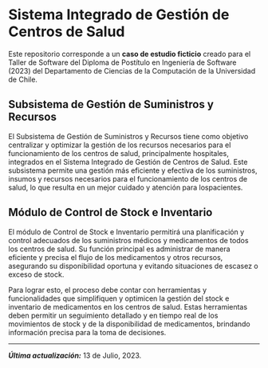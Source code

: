 # Sistema Integrado de Gestión de Centros de Salud

Este repositorio corresponde a un __caso de estudio ficticio__ creado para el Taller de Software del Diploma de Postítulo en Ingeniería de Software (2023) del Departamento de Ciencias de la Computación de la Universidad de Chile.

## Subsistema de Gestión de Suministros y Recursos

El Subsistema de Gestión de Suministros y Recursos tiene como objetivo centralizar y optimizar la gestión de los recursos necesarios para el funcionamiento de los centros de salud, principalmente hospitales, integrados en el Sistema Integrado de Gestión de Centros de Salud. Este subsistema permite una gestión más eficiente y efectiva de los suministros, insumos y recursos necesarios para el funcionamiento de los centros de salud, lo que resulta en un mejor cuidado y atención para lospacientes.

## Módulo de Control de Stock e Inventario

El módulo de Control de Stock e Inventario permitirá una planificación y control adecuados de los suministros médicos y medicamentos de todos los centros de salud. Su función principal es administrar de manera eficiente y precisa el flujo de los medicamentos y otros recursos, asegurando su disponibilidad oportuna y evitando situaciones de escasez o exceso de stock.

Para lograr esto, el proceso debe contar con herramientas y funcionalidades que simplifiquen y optimicen la gestión del stock e inventario de medicamentos en los centros de salud. Estas herramientas deben permitir un seguimiento detallado y en tiempo real de los movimientos de stock y de la disponibilidad de medicamentos, brindando información precisa para la toma de decisiones.

---

*__Última actualización:__* 13 de Julio, 2023.

